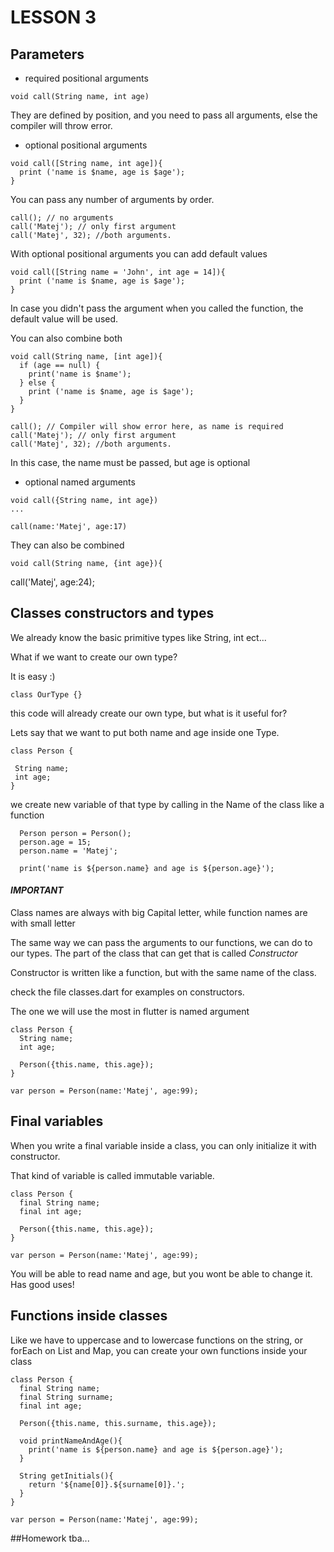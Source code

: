 # LESSON 3

## Parameters

* required positional arguments

```
void call(String name, int age)
```

They are defined by position, and you need to pass all arguments, else the
compiler will throw error.

* optional positional arguments

```
void call([String name, int age]){
  print ('name is $name, age is $age');
}
```
You can pass any number of arguments by order.

```
call(); // no arguments
call('Matej'); // only first argument
call('Matej', 32); //both arguments.

```

With optional positional arguments you can add default values
```
void call([String name = 'John', int age = 14]){
  print ('name is $name, age is $age');
}
```
In case you didn't pass the argument when you called the function,
the default value will be used.

You can also combine both


```
void call(String name, [int age]){
  if (age == null) {
    print('name is $name');
  } else {
    print ('name is $name, age is $age');
  }
}

call(); // Compiler will show error here, as name is required
call('Matej'); // only first argument
call('Matej', 32); //both arguments.

```

In this case, the name must be passed, but age is optional

* optional named arguments

```
void call({String name, int age})
...

call(name:'Matej', age:17)
```

They can also be combined
```
void call(String name, {int age}){
```

call('Matej', age:24);


## Classes constructors and types


We already know the basic primitive types like String, int ect...

What if we want to create our own type?

It is easy :)


`class OurType {}`

this code will already create our own type, but what is it useful for?


Lets say that we want to put both name and age inside one Type.


```
class Person {

 String name;
 int age;
}
```

we create new variable of that type by calling in the Name of the class like a function

```
  Person person = Person();
  person.age = 15;
  person.name = 'Matej';

  print('name is ${person.name} and age is ${person.age}');
```

#### _IMPORTANT_
Class names are always with big Capital letter,
 while function names are with small letter

The same way we can pass the arguments to our functions, we can do to our types.
The part of the class that can get that is called *Constructor*


Constructor is written like a function, but with the same name of the class.


check the file classes.dart for examples on constructors.

The one we will use the most in flutter is named argument

```
class Person {
  String name;
  int age;

  Person({this.name, this.age});
}

var person = Person(name:'Matej', age:99);
```

## Final variables

When you write a final variable inside a class,
 you can only initialize it with constructor.

 That kind of variable is called immutable variable.

 ```
 class Person {
   final String name;
   final int age;

   Person({this.name, this.age});
 }

 var person = Person(name:'Matej', age:99);
 ```

 You will be able to read name and age, but you wont be able to change it.
 Has good uses!

## Functions inside classes

Like we have to uppercase and to lowercase functions on the string, or forEach on List and Map,
you can create your own functions inside your class

```
class Person {
  final String name;
  final String surname;
  final int age;

  Person({this.name, this.surname, this.age});

  void printNameAndAge(){
    print('name is ${person.name} and age is ${person.age}');
  }

  String getInitials(){
    return '${name[0]}.${surname[0]}.';
  }
}

var person = Person(name:'Matej', age:99);
```

##Homework
tba...